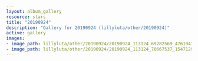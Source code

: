 ```yaml
---
layout: album_gallery
resource: stars
title: "20190924"
description: "Gallery for 20190924 (lillyluta/other/20190924)"
active: gallery
images:
- image_path: lillyluta/other/20190924/20190924_113124_69282569_476194169601809_5533161614520894065_n.jpg
- image_path: lillyluta/other/20190924/20190924_113124_70667537_154712958963860_5886034806919435149_n.jpg
---
```


